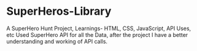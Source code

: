 # SuperHeros-Library
A SuperHero Hunt Project, Learnings- HTML, CSS, JavaScript, API Uses, etc
Used SuperHero API  for all the Data, after the project I have a better understanding and working of API calls.
